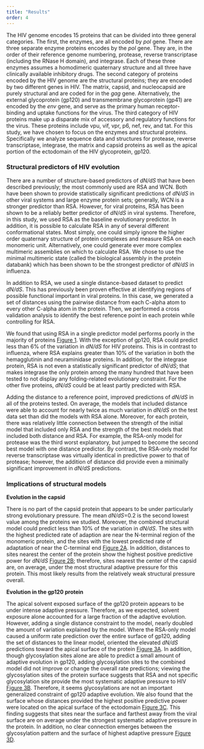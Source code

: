 ```yaml
---
title: "Results"
order: 4
---
```

<!--The results of the experiment. See [Figure 1](#figure-1), [Figure 2](#figure-2), [Figure 3](#figure-3), and [Figure 4](#figure-4), for details.-->

The HIV genome encodes 15 proteins that can be divided into three general categories. The first, the enzymes, are all encoded by *pol* gene. There are three separate enzyme proteins encodes by the *pol* gene. They are, in the order of their reference genome numbering, protease, reverse transcriptase (including the RNase H domain), and integrase. Each of these three enzymes assumes a homodimeric quaternary structure and all three have clinically available inhibitory drugs. The second category of proteins encoded by the HIV genome are the structural proteins; they are encoded by two different genes in HIV. The matrix, capsid, and nucleocapsid are purely structural and are coded for in the *gag* gene. Alternatively, the external glycoprotein (gp120) and transmembrane glycoprotein (gp41) are encoded by the *env* gene, and serve as the primary human receptor-binding and uptake functions for the virus. The third category of HIV proteins make up a disparate mix of accessory and regulatory functions for the virus. These proteins include vpu, vif, vpr, p6, nef, rev, and tat. For this study, we have chosen to focus on the enzymes and structural proteins. Specifically we analyze sequence data and structures for protease, reverse transcriptase, integrase, the matrix and capsid proteins as well as the apical portion of the ectodomain of the HIV glycoprotein, gp120. 

### Structural predictors of HIV evolution

There are a number of structure-based predictors of *dN/dS* that have been described previously; the most commonly used are RSA and WCN. Both have been shown to provide statistically significant predictions of *dN/dS* in other viral systems and large enzyme protein sets; generally, WCN is a stronger predictor than RSA. However, for viral proteins, RSA has been shown to be a reliably better predictor of *dN/dS* in viral systems. Therefore, in this study, we used RSA as the baseline evolutionary predictor. In addition, it is possible to calculate RSA in any of several different conformational states. Most simply, one could simply ignore the higher order quaternary structure of protein complexes and measure RSA on each monomeric unit. Alternatively, one could generate ever more complex multimeric assemblies on which to calculate RSA. We chose to use the minimal multimeric state (called the biological assembly in the protein databank) which has been shown to be the strongest predictor of *dN/dS* in influenza. 

In addition to RSA, we used a single distance-based dataset to predict *dN/dS*. This has previously been proven effective at identifying regions of possible functional important in viral proteins. In this case, we generated a set of distances using the pairwise distance from each C-alpha atom to every other C-alpha atom in the protein. Then, we performed a cross validation analysis to identify the best reference point in each protein while controlling for RSA.

We found that using RSA in a single predictor model performs poorly in the majority of proteins [Figure 1](#figure-1). With the exception of gp120, RSA could predict less than 6% of the variation in *dN/dS* for HIV proteins. This is in contrast to influenza, where RSA explains greater than 10% of the variation in both the hemagglutinin and neuraminidase proteins. In addition, for the integrase protein, RSA is not even a statistically significant predictor of *dN/dS*; that makes integrase the only protein among the many hundred that have been tested to not display any folding-related evolutionary constraint. For the other five proteins, *dN/dS* could be at least partly predicted with RSA. 

Adding the distance to a reference point, improved predictions of *dN/dS* in all of the proteins tested. On average, the models that included distance were able to account for nearly twice as much variation in *dN/dS* on the test data set than did the models with RSA alone. Moreover, for each protein, there was relatively little connection between the strength of the initial model that included only RSA and the strength of the best models that included both distance and RSA. For example, the RSA-only model for protease was the third worst explanatory, but jumped to become the second best model with one distance predictor. By contrast, the RSA-only model for reverse transcriptase was virtually identical in predictive power to that of protease; however, the addition of distance did provide even a minimally significant improvement in *dN/dS* predictions. 

### Implications of structural models

**Evolution in the capsid**

There is no part of the capsid protein that appears to be under particularly strong evolutionary pressure. The mean *dN/dS*=0.2 is the second lowest value among the proteins we studied. Moreover, the combined structural model could predict less than 10% of the variation in *dN/dS*. The sites with the highest predicted rate of adaption are near the N-terminal region of the monomeric protein, and the sites with the lowest predicted rate of adaptation of near the C-terminal end [Figure 2A](#figure-2). In addition, distances to sites nearest the center of the protein show the highest positive predictive power for *dN/dS* [Figure 2B](#figure-2); therefore, sites nearest the center of the capsid are, on average, under the most structural adaptive pressure for this protein. This most likely results from the relatively weak structural pressure overall.

**Evolution in the gp120 protein**

The apical solvent exposed surface of the gp120 protein appears to be under intense adaptive pressure. Therefore, as we expected, solvent exposure alone accounted for a large fraction of the adaptive evolution. However, adding a single distance constraint to the model, nearly doubled the amount of variation explained by the model. Where the RSA-only model caused a uniform rate prediction over the entire surface of gp120, adding the set of distances to the linear model, oriented the elevated *dN/dS* predictions toward the apical surface of the protein [Figure 3A](#figure-3). In addition, though glycosylation sites alone are able to predict a small amount of adaptive evolution in gp120, adding glycosylation sites to the combined model did not improve or change the overall rate predictions; viewing the glycosylation sites of the protein surface suggests that RSA and not specific glycosylation site provide the most systematic adaptive pressure to HIV [Figure 3B](#figure-3). Therefore, it seems glycosylations are not an important generalized constraint of gp120 adaptive evolution. We also found that the surface whose distances provided the highest positive predictive power were located on the apical surface of the ectodomain [Figure 3C](#figure-3). This finding suggests that sites near the surface and farthest away from the viral surface are on average under the strongest systematic adaptive pressure in the protein. In addition, no clear connection emerges between the glycosylation pattern and the surface of highest adaptive pressure [Figure 3D](#figure-3).
